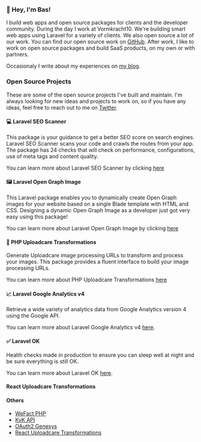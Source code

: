 ### 👋 Hey, I'm Bas!

I build web apps and open source packages for clients and the developer community. During the day I work at Vormkracht10. We're building smart web apps using Laravel for a variety of clients. We also open source a lot of our work. You can find our open source work on [GitHub](https://github.com/vormkracht10). After work, I like to work on open source packages and build SaaS products, on my own or with partners.

Occasionaly I write about my experiences on [my blog](https://baspa.dev).

### Open Source Projects

These are some of the open source projects I've built and maintain. I'm always looking for new ideas and projects to work on, so if you have any ideas, feel free to reach out to me on [Twitter](https://twitter.com/baspa_dev).

#### 💻 Laravel SEO Scanner

This package is your guidance to get a better SEO score on search engines. Laravel SEO Scanner scans your code and crawls the routes from your app. The package has 24 checks that will check on performance, configurations, use of meta tags and content quality.

You can learn more about Laravel SEO Scanner by clicking [here](https://github.com/vormkracht10/laravel-seo-scanner)

#### 🖼️ Laravel Open Graph Image

This Laravel package enables you to dynamically create Open Graph images for your website based on a single Blade template with HTML and CSS. Designing a dynamic Open Graph Image as a developer just got very easy using this package!

You can learn more about Laravel Open Graph Image by clicking [here](https://github.com/vormkracht10/laravel-open-graph-image)

#### 🔄 PHP Uploadcare Transformations

Generate Uploadcare image processing URLs to transform and process your images. This package provides a fluent interface to build your image processing URLs.

You can learn more about PHP Uploadcare Transformations [here](https://github.com/vormkracht10/php-uploadcare-transformations)

#### 📈 Laravel Google Analytics v4

Retrieve a wide variety of analytics data from Google Analytics version 4 using the Google API.

You can learn more about Laravel Google Analytics v4 [here](https://github.com/vormkracht10/laravel-google-analytics-v4).

#### ✅ Laravel OK

Health checks made in production to ensure you can sleep well at night and be sure everything is still OK.

You can learn more about Laravel OK [here](https://github.com/vormkracht10/laravel-ok).

#### React Uploadcare Transformations

#### Others

-   [WeFact PHP](https://github.com/vormkracht10/wefact-php)
-   [KvK API](https://github.com/vormkracht10/kvk-api)
-   [OAuth2 Genesys](https://github.com/vormkracht10/oauth2-genesys)
-   [React Uploadcare Transformations](https://github.com/Baspa/react-uploadcare-transformations)

